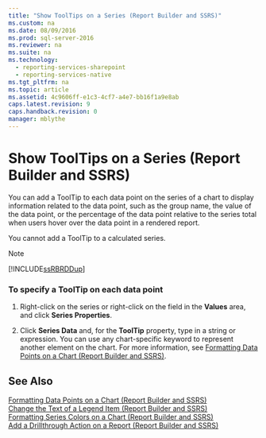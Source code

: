 ```yaml
---
title: "Show ToolTips on a Series (Report Builder and SSRS)"
ms.custom: na
ms.date: 08/09/2016
ms.prod: sql-server-2016
ms.reviewer: na
ms.suite: na
ms.technology: 
  - reporting-services-sharepoint
  - reporting-services-native
ms.tgt_pltfrm: na
ms.topic: article
ms.assetid: 4c9606ff-e1c3-4cf7-a4e7-bb16f1a9e8ab
caps.latest.revision: 9
caps.handback.revision: 0
manager: mblythe
---
```

# Show ToolTips on a Series (Report Builder and SSRS)
You can add a ToolTip to each data point on the series of a chart to display information related to the data point, such as the group name, the value of the data point, or the percentage of the data point relative to the series total when users hover over the data point in a rendered report.  
  
 You cannot add a ToolTip to a calculated series.  
  
> [!NOTE]  
>  [!INCLUDE[ssRBRDDup](../../Topics/TopicNameContainA/tokens/ssRBRDDup_md.md)]  
  
### To specify a ToolTip on each data point  
  
1.  Right-click on the series or right-click on the field in the **Values** area, and click **Series Properties**.  
  
2.  Click **Series Data** and, for the **ToolTip** property, type in a string or expression. You can use any chart-specific keyword to represent another element on the chart. For more information, see [Formatting Data Points on a Chart (Report Builder and SSRS)](../../Topics/TopicNameContainA/Formatting-Data-Points-on-a-Chart--Report-Builder-and-SSRS-.md).  
  
## See Also  
 [Formatting Data Points on a Chart (Report Builder and SSRS)](../../Topics/TopicNameContainA/Formatting-Data-Points-on-a-Chart--Report-Builder-and-SSRS-.md)   
 [Change the Text of a Legend Item (Report Builder and SSRS)](../../Topics/TopicNameContainA/Change-the-Text-of-a-Legend-Item--Report-Builder-and-SSRS-.md)   
 [Formatting Series Colors on a Chart (Report Builder and SSRS)](../../Topics/TopicNameContainA/Formatting-Series-Colors-on-a-Chart--Report-Builder-and-SSRS-.md)   
 [Add a Drillthrough Action on a Report (Report Builder and SSRS)](../../Topics/TopicNameContainA/Add-a-Drillthrough-Action-on-a-Report--Report-Builder-and-SSRS-.md)